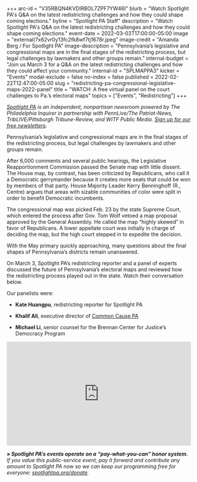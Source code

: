 +++
arc-id = "V35RBQN4KVDIRBOL7ZPF7YW46I"
blurb = "Watch Spotlight PA's Q&A on the latest redistricting challenges and how they could shape coming elections."
byline = "Spotlight PA Staff"
description = "Watch Spotlight PA's Q&A on the latest redistricting challenges and how they could shape coming elections."
event-date = 2022-03-03T17:00:00-05:00
image = "external/7x62vr0y13fc2fk8wf7tj1678r.jpeg"
image-credit = "Amanda Berg / For Spotlight PA"
image-description = "Pennsylvania’s legislative and congressional maps are in the final stages of the redistricting process, but legal challenges by lawmakers and other groups remain."
internal-budget = "Join us March 3 for a Q&A on the latest redistricting challenges and how they could affect your community."
internal-id = "SPLMAPPA3"
kicker = "Events"
modal-exclude = false
no-index = false
published = 2022-02-22T12:47:00-05:00
slug = "redistricting-pa-congressional-legislative-maps-2022-panel"
title = "WATCH: A free virtual panel on the court challenges to Pa.’s electoral maps"
topics = ["Events", "Redistricting"]
+++

<a href="https://www.spotlightpa.org/"><i>Spotlight PA</i></a><i> is an independent, nonpartisan newsroom powered by The Philadelphia Inquirer in partnership with PennLive/The Patriot-News, TribLIVE/Pittsburgh Tribune-Review, and WITF Public Media. </i><a href="https://www.spotlightpa.org/newsletters"><i>Sign up for our free newsletters</i></a><i>.</i>

Pennsylvania’s legislative and congressional maps are in the final stages of the redistricting process, but legal challenges by lawmakers and other groups remain.

After 6,000 comments and several public hearings, the Legislative Reapportionment Commission passed the Senate map with little dissent. The House map, by contrast, has been criticized by Republicans, who call it a Democratic gerrymander because it creates more seats that could be won by members of that party. House Majority Leader Kerry Benninghoff (R., Centre) argues that areas with sizable communities of color were split in order to benefit Democratic incumbents.

The congressional map was picked Feb. 23 by the state Supreme Court, which entered the process after Gov. Tom Wolf vetoed a map proposal approved by the General Assembly. He called the map “highly skewed” in favor of Republicans. A lower appellate court was initially in charge of deciding the map, but the high court stepped in to expedite the decision.

With the May primary quickly approaching, many questions about the final shapes of Pennsylvania’s districts remain unanswered.

On March 3, Spotlight PA’s redistricting reporter and a panel of experts discussed the future of Pennsylvania’s electoral maps and reviewed how the redistricting process played out in the state. Watch their conversation below.

Our panelists were:

- <b>Kate Huangpu</b>, redistricting reporter for Spotlight PA

- <b>Khalif Ali</b>, executive director of <a href="https://www.commoncause.org/pennsylvania/">Common Cause PA</a>

- <b>Michael Li</b>, senior counsel for the Brennan Center for Justice’s Democracy Program

<div style="padding:56.25% 0 0 0;position:relative;"><iframe src="https://player.vimeo.com/video/684686898?h=1ad20e7082&amp;badge=0&amp;autopause=0&amp;player_id=0&amp;app_id=58479" frameborder="0" allow="autoplay; fullscreen; picture-in-picture" allowfullscreen style="position:absolute;top:0;left:0;width:100%;height:100%;" title="The Final Stretch"></iframe></div><script src="https://player.vimeo.com/api/player.js"></script>

<i><b>» Spotlight PA’s events operate on a “pay-what-you-can” honor system.</b></i><i> If you value this public-service event, pay it forward and contribute any amount to Spotlight PA now so we can keep our programming free for everyone: </i><a href="http://spotlightpa.org/donate"><i>spotlightpa.org/donate</i></a><i>.</i>

<script src="https://www.spotlightpa.org/embed.js" async></script><div data-spl-embed-version="1" data-spl-src="https://www.spotlightpa.org/embeds/donate/"></div>
